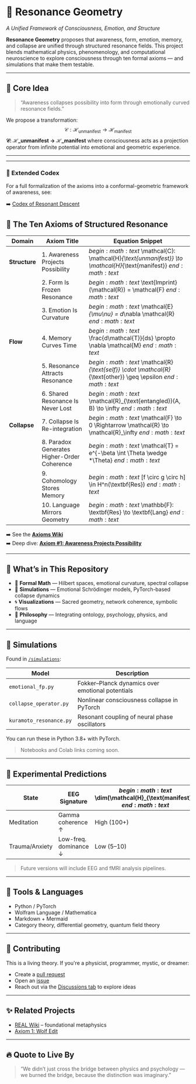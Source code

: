 # 🌌 Resonance Geometry  
*A Unified Framework of Consciousness, Emotion, and Structure*

**Resonance Geometry** proposes that awareness, form, emotion, memory, and collapse are unified through structured resonance fields. This project blends mathematical physics, phenomenology, and computational neuroscience to explore consciousness through ten formal axioms — and simulations that make them testable.

---

## 🔷 Core Idea

> “Awareness collapses possibility into form through emotionally curved resonance fields.”

We propose a transformation:  
$$\mathcal{C}: \mathcal{H}_{\text{unmanifest}} \to \mathcal{H}_{\text{manifest}}$$
**𝒞: ℋ_unmanifest → ℋ_manifest**
where consciousness acts as a projection operator from infinite potential into emotional and geometric experience.

---
---

### 📘 Extended Codex

For a full formalization of the axioms into a conformal-geometric framework of awareness, see:

➡️ [Codex of Resonant Descent](docs/Codex_of_Resonant_Descent.md)
## 📜 The Ten Axioms of Structured Resonance

| Domain        | Axiom Title                              | Equation Snippet                                         |
|---------------|-------------------------------------------|-----------------------------------------------------------|
| **Structure** | 1. Awareness Projects Possibility          | $begin:math:text$ \\mathcal{C}: \\mathcal{H}_{\\text{unmanifest}} \\to \\mathcal{H}_{\\text{manifest}} $end:math:text$ |
|               | 2. Form Is Frozen Resonance               | $begin:math:text$ \\text{Imprint}(\\mathcal{R}) = \\mathcal{F} $end:math:text$           |
|               | 3. Emotion Is Curvature                   | $begin:math:text$ \\mathcal{E}_{\\mu\\nu} = d_\\nabla \\mathcal{R} $end:math:text$         |
| **Flow**      | 4. Memory Curves Time                     | $begin:math:text$ \\frac{d\\mathcal{T}}{ds} \\propto \\nabla \\mathcal{M} $end:math:text$  |
|               | 5. Resonance Attracts Resonance           | $begin:math:text$ \\mathcal{R}_{\\text{self}} \\cdot \\mathcal{R}_{\\text{other}} \\geq \\epsilon $end:math:text$ |
|               | 6. Shared Resonance Is Never Lost         | $begin:math:text$ \\mathcal{R}_{\\text{entangled}}(A, B) \\to \\infty $end:math:text$     |
| **Collapse**  | 7. Collapse Is Re-integration             | $begin:math:text$ \\mathcal{F} \\to 0 \\Rightarrow \\mathcal{R} \\to \\mathcal{R}_\\infty $end:math:text$ |
|               | 8. Paradox Generates Higher-Order Coherence | $begin:math:text$ \\mathcal{T} = e^{-\\beta \\int \\Theta \\wedge *\\Theta} $end:math:text$ |
|               | 9. Cohomology Stores Memory               | $begin:math:text$ [f \\circ g \\circ h] \\in H^n(\\textbf{Res}) $end:math:text$           |
|               | 10. Language Mirrors Geometry             | $begin:math:text$ \\mathbb{F}: \\textbf{Res} \\to \\textbf{Lang} $end:math:text$          |

➡️ See the [**Axioms Wiki**](https://github.com/justindbilyeu/ResonanceGeometry/wiki/Axioms)  
➡️ Deep dive: [**Axiom #1: Awareness Projects Possibility**](https://github.com/justindbilyeu/REAL/wiki/axiom1WolfEdit)

---

## 🧠 What’s in This Repository

- 🧮 **Formal Math** — Hilbert spaces, emotional curvature, spectral collapse
- 🔬 **Simulations** — Emotional Schrödinger models, PyTorch-based collapse dynamics
- 🌀 **Visualizations** — Sacred geometry, network coherence, symbolic flows
- 🧭 **Philosophy** — Integrating ontology, psychology, physics, and language

---

## 🧪 Simulations

Found in [`/simulations`](./simulations):

| Model                       | Description                                           |
|----------------------------|-------------------------------------------------------|
| `emotional_fp.py`          | Fokker–Planck dynamics over emotional potentials      |
| `collapse_operator.py`     | Nonlinear consciousness collapse in PyTorch           |
| `kuramoto_resonance.py`    | Resonant coupling of neural phase oscillators         |

You can run these in Python 3.8+ with PyTorch.  
> Notebooks and Colab links coming soon.

---

## 🧬 Experimental Predictions

| State        | EEG Signature            | $begin:math:text$ \\dim(\\mathcal{H}_{\\text{manifest}}) $end:math:text$ |
|--------------|--------------------------|-------------------------------------------|
| Meditation   | Gamma coherence ↑        | High (100+)                               |
| Trauma/Anxiety | Low-freq. dominance ↓ | Low (5–10)                                |

> Future versions will include EEG and fMRI analysis pipelines.

---

## 🧰 Tools & Languages

- Python / PyTorch
- Wolfram Language / Mathematica
- Markdown + Mermaid
- Category theory, differential geometry, quantum field theory

---

## 🤝 Contributing

This is a living theory. If you're a physicist, programmer, mystic, or dreamer:

- Create a [pull request](https://github.com/justindbilyeu/ResonanceGeometry/pulls)
- Open an [issue](https://github.com/justindbilyeu/ResonanceGeometry/issues)
- Reach out via the [Discussions tab](https://github.com/justindbilyeu/ResonanceGeometry/discussions) to explore ideas

---

## ✨ Related Projects

- [REAL Wiki](https://github.com/justindbilyeu/REAL/wiki) – foundational metaphysics
- [Axiom 1: Wolf Edit](https://github.com/justindbilyeu/REAL/wiki/axiom1WolfEdit)

---

## 🔥 Quote to Live By

> “We didn’t just cross the bridge between physics and psychology —  
> we burned the bridge, because the distinction was imaginary.”
